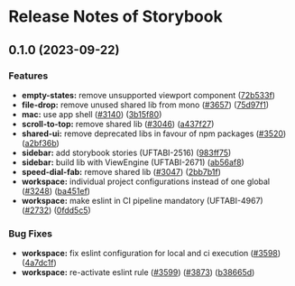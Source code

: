 # Release Notes of Storybook
## 0.1.0 (2023-09-22)


### Features

* **empty-states:** remove unsupported viewport component ([72b533f](https://github.com/Schaeffler-Group/frontend-schaeffler/commit/72b533ff03c32ffe480495f73505a813aa4dc781))
* **file-drop:** remove unused shared lib from mono ([#3657](https://github.com/Schaeffler-Group/frontend-schaeffler/issues/3657)) ([75d97f1](https://github.com/Schaeffler-Group/frontend-schaeffler/commit/75d97f195039cde0690d86a405554b8ebd269f0a))
* **mac:** use app shell ([#3140](https://github.com/Schaeffler-Group/frontend-schaeffler/issues/3140)) ([3b15f80](https://github.com/Schaeffler-Group/frontend-schaeffler/commit/3b15f806ac6e170b7b3e4c2f7733c40964b459cd))
* **scroll-to-top:** remove shared lib ([#3046](https://github.com/Schaeffler-Group/frontend-schaeffler/issues/3046)) ([a437f27](https://github.com/Schaeffler-Group/frontend-schaeffler/commit/a437f272a3027325404a16eee00fe676e67d5e10))
* **shared-ui:** remove deprecated libs in favour of npm packages ([#3520](https://github.com/Schaeffler-Group/frontend-schaeffler/issues/3520)) ([a2bf36b](https://github.com/Schaeffler-Group/frontend-schaeffler/commit/a2bf36bf950ba4d8bd1d27ed9754565f9e364b90))
* **sidebar:** add storybook stories (UFTABI-2516) ([983ff75](https://github.com/Schaeffler-Group/frontend-schaeffler/commit/983ff7543a52c564b3b60c5d02f2b438a3a19fa1))
* **sidebar:** build lib with ViewEngine (UFTABI-2671) ([ab56af8](https://github.com/Schaeffler-Group/frontend-schaeffler/commit/ab56af8fe3c56bf55dfd94b5c277add56fe7d104))
* **speed-dial-fab:** remove shared lib ([#3047](https://github.com/Schaeffler-Group/frontend-schaeffler/issues/3047)) ([2bb7b1f](https://github.com/Schaeffler-Group/frontend-schaeffler/commit/2bb7b1f8fafec496f8a3a237451b6a1c248a8d87))
* **workspace:** individual project configurations instead of one global ([#3248](https://github.com/Schaeffler-Group/frontend-schaeffler/issues/3248)) ([ba451ef](https://github.com/Schaeffler-Group/frontend-schaeffler/commit/ba451ef87c9c9cff99440b9739c9ebf4069a16dc))
* **workspace:** make eslint in CI pipeline mandatory (UFTABI-4967) ([#2732](https://github.com/Schaeffler-Group/frontend-schaeffler/issues/2732)) ([0fdd5c5](https://github.com/Schaeffler-Group/frontend-schaeffler/commit/0fdd5c56215b49f91a90dd66d4ed031a43e3839f))


### Bug Fixes

* **workspace:** fix eslint configuration for local and ci execution ([#3598](https://github.com/Schaeffler-Group/frontend-schaeffler/issues/3598)) ([4a7dc1f](https://github.com/Schaeffler-Group/frontend-schaeffler/commit/4a7dc1fe79d94b6d8ddfa7cf2644e3bbc11a3e80))
* **workspace:** re-activate eslint rule ([#3599](https://github.com/Schaeffler-Group/frontend-schaeffler/issues/3599)) ([#3873](https://github.com/Schaeffler-Group/frontend-schaeffler/issues/3873)) ([b38665d](https://github.com/Schaeffler-Group/frontend-schaeffler/commit/b38665d76345a952f77da1ae28c7726397e8c010))
